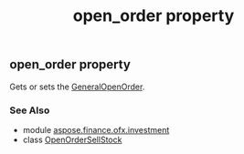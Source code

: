 ﻿---
title: open_order property
second_title: Aspose.Finance for Python via .NET API References
description: 
type: docs
weight: 30
url: /python-net/aspose.finance.ofx.investment/openordersellstock/open_order/
is_root: false
---

## open_order property


Gets or sets the [GeneralOpenOrder](/finance/python-net/aspose.finance.ofx.investment/generalopenorder).

### See Also
* module [aspose.finance.ofx.investment](../../)
* class [OpenOrderSellStock](/finance/python-net/aspose.finance.ofx.investment/openordersellstock)
